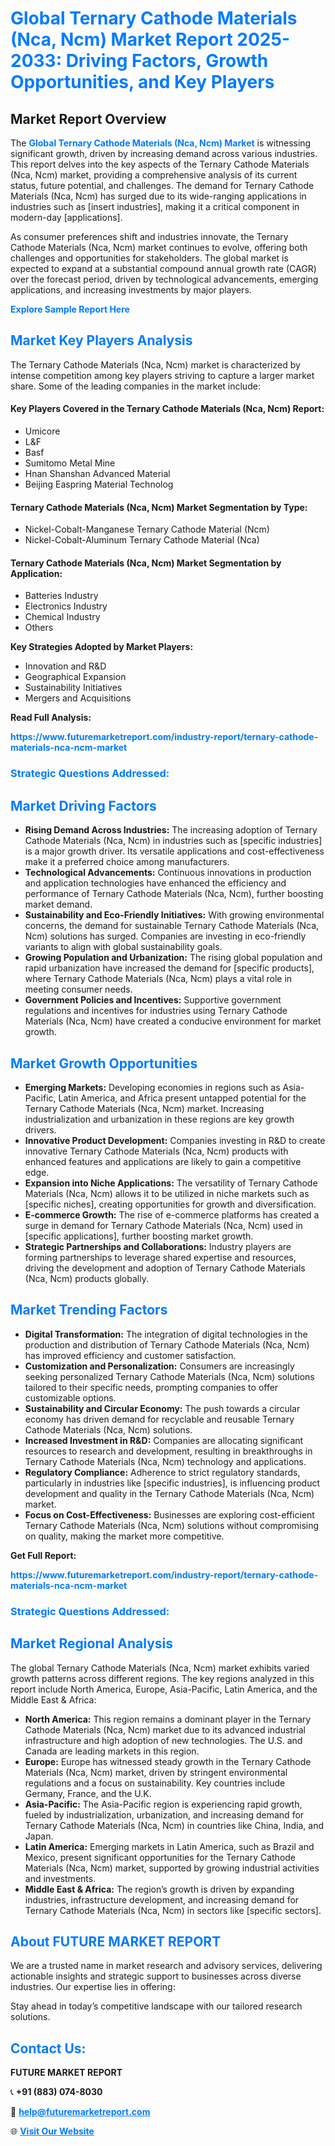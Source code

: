 <h1 style="color: #007BFF;">Global Ternary Cathode Materials (Nca, Ncm) Market Report 2025-2033: Driving Factors, Growth Opportunities, and Key Players</h1>

<section id="overview">
<h2>Market Report Overview</h2>
<p>The <a href="https://www.futuremarketreport.com/industry-report/ternary-cathode-materials-nca-ncm-market" style="color: #007BFF; text-decoration: none;"><strong>Global Ternary Cathode Materials (Nca, Ncm) Market</strong></a> is witnessing significant growth, driven by increasing demand across various industries. This report delves into the key aspects of the Ternary Cathode Materials (Nca, Ncm) market, providing a comprehensive analysis of its current status, future potential, and challenges. The demand for Ternary Cathode Materials (Nca, Ncm) has surged due to its wide-ranging applications in industries such as [insert industries], making it a critical component in modern-day [applications].</p>
<p>As consumer preferences shift and industries innovate, the Ternary Cathode Materials (Nca, Ncm) market continues to evolve, offering both challenges and opportunities for stakeholders. The global market is expected to expand at a substantial compound annual growth rate (CAGR) over the forecast period, driven by technological advancements, emerging applications, and increasing investments by major players.</p>
</section>

<section id="overview">
<p><a href="https://www.futuremarketreport.com/request-sample/reportId=31655" style="color: #007BFF; text-decoration: none;"><strong>Explore Sample Report Here</strong></a></p>
</section>

<section id="key-players">
<h2 style="color: #007BFF;">Market Key Players Analysis</h2>
<p>The Ternary Cathode Materials (Nca, Ncm) market is characterized by intense competition among key players striving to capture a larger market share. Some of the leading companies in the market include:</p>
<h4>Key Players Covered in the Ternary Cathode Materials (Nca, Ncm) Report:</h4>
<ul><li>Umicore</li><li>L&amp;F</li><li>Basf</li><li>Sumitomo Metal Mine</li><li>Hnan Shanshan Advanced Material</li><li>Beijing Easpring Material Technolog</li></ul>
<h4>Ternary Cathode Materials (Nca, Ncm) Market Segmentation by Type:</h4>
<ul><li>Nickel-Cobalt-Manganese Ternary Cathode Material (Ncm)</li><li>Nickel-Cobalt-Aluminum Ternary Cathode Material (Nca)</li></ul>

<h4>Ternary Cathode Materials (Nca, Ncm) Market Segmentation by Application:</h4>
<ul><li>Batteries Industry</li><li>Electronics Industry</li><li>Chemical Industry</li><li>Others</li></ul>
<p><strong>Key Strategies Adopted by Market Players:</strong></p>
<ul>
<li>Innovation and R&D</li>
<li>Geographical Expansion</li>
<li>Sustainability Initiatives</li>
<li>Mergers and Acquisitions</li>
</ul>
</section>

<section>
<p><strong>Read Full Analysis: </strong></p><a href="https://www.futuremarketreport.com/industry-report/ternary-cathode-materials-nca-ncm-market" style="color: #007BFF; text-decoration: none;"><strong>https://www.futuremarketreport.com/industry-report/ternary-cathode-materials-nca-ncm-market</strong></a>
<h3 style="color: #007BFF;">Strategic Questions Addressed:</h3>
</section>

<section id="driving-factors">
<h2 style="color: #007BFF;">Market Driving Factors</h2>
<ul>
<li><strong>Rising Demand Across Industries:</strong> The increasing adoption of Ternary Cathode Materials (Nca, Ncm) in industries such as [specific industries] is a major growth driver. Its versatile applications and cost-effectiveness make it a preferred choice among manufacturers.</li>
<li><strong>Technological Advancements:</strong> Continuous innovations in production and application technologies have enhanced the efficiency and performance of Ternary Cathode Materials (Nca, Ncm), further boosting market demand.</li>
<li><strong>Sustainability and Eco-Friendly Initiatives:</strong> With growing environmental concerns, the demand for sustainable Ternary Cathode Materials (Nca, Ncm) solutions has surged. Companies are investing in eco-friendly variants to align with global sustainability goals.</li>
<li><strong>Growing Population and Urbanization:</strong> The rising global population and rapid urbanization have increased the demand for [specific products], where Ternary Cathode Materials (Nca, Ncm) plays a vital role in meeting consumer needs.</li>
<li><strong>Government Policies and Incentives:</strong> Supportive government regulations and incentives for industries using Ternary Cathode Materials (Nca, Ncm) have created a conducive environment for market growth.</li>
</ul>
</section>

<section id="growth-opportunities">
<h2 style="color: #007BFF;">Market Growth Opportunities</h2>
<ul>
<li><strong>Emerging Markets:</strong> Developing economies in regions such as Asia-Pacific, Latin America, and Africa present untapped potential for the Ternary Cathode Materials (Nca, Ncm) market. Increasing industrialization and urbanization in these regions are key growth drivers.</li>
<li><strong>Innovative Product Development:</strong> Companies investing in R&D to create innovative Ternary Cathode Materials (Nca, Ncm) products with enhanced features and applications are likely to gain a competitive edge.</li>
<li><strong>Expansion into Niche Applications:</strong> The versatility of Ternary Cathode Materials (Nca, Ncm) allows it to be utilized in niche markets such as [specific niches], creating opportunities for growth and diversification.</li>
<li><strong>E-commerce Growth:</strong> The rise of e-commerce platforms has created a surge in demand for Ternary Cathode Materials (Nca, Ncm) used in [specific applications], further boosting market growth.</li>
<li><strong>Strategic Partnerships and Collaborations:</strong> Industry players are forming partnerships to leverage shared expertise and resources, driving the development and adoption of Ternary Cathode Materials (Nca, Ncm) products globally.</li>
</ul>
</section>

<section id="trending-factors">
<h2 style="color: #007BFF;">Market Trending Factors</h2>
<ul>
<li><strong>Digital Transformation:</strong> The integration of digital technologies in the production and distribution of Ternary Cathode Materials (Nca, Ncm) has improved efficiency and customer satisfaction.</li>
<li><strong>Customization and Personalization:</strong> Consumers are increasingly seeking personalized Ternary Cathode Materials (Nca, Ncm) solutions tailored to their specific needs, prompting companies to offer customizable options.</li>
<li><strong>Sustainability and Circular Economy:</strong> The push towards a circular economy has driven demand for recyclable and reusable Ternary Cathode Materials (Nca, Ncm) solutions.</li>
<li><strong>Increased Investment in R&D:</strong> Companies are allocating significant resources to research and development, resulting in breakthroughs in Ternary Cathode Materials (Nca, Ncm) technology and applications.</li>
<li><strong>Regulatory Compliance:</strong> Adherence to strict regulatory standards, particularly in industries like [specific industries], is influencing product development and quality in the Ternary Cathode Materials (Nca, Ncm) market.</li>
<li><strong>Focus on Cost-Effectiveness:</strong> Businesses are exploring cost-efficient Ternary Cathode Materials (Nca, Ncm) solutions without compromising on quality, making the market more competitive.</li>
</ul>
</section>

<section>
<p><strong>Get Full Report: </strong></p><a href="https://www.futuremarketreport.com/industry-report/ternary-cathode-materials-nca-ncm-market" style="color: #007BFF; text-decoration: none;"><strong>https://www.futuremarketreport.com/industry-report/ternary-cathode-materials-nca-ncm-market</strong></a>
<h3 style="color: #007BFF;">Strategic Questions Addressed:</h3>
</section>


<section id="regional-analysis">
<h2 style="color: #007BFF;">Market Regional Analysis</h2>
<p>The global Ternary Cathode Materials (Nca, Ncm) market exhibits varied growth patterns across different regions. The key regions analyzed in this report include North America, Europe, Asia-Pacific, Latin America, and the Middle East & Africa:</p>
<ul>
<li><strong>North America:</strong> This region remains a dominant player in the Ternary Cathode Materials (Nca, Ncm) market due to its advanced industrial infrastructure and high adoption of new technologies. The U.S. and Canada are leading markets in this region.</li>
<li><strong>Europe:</strong> Europe has witnessed steady growth in the Ternary Cathode Materials (Nca, Ncm) market, driven by stringent environmental regulations and a focus on sustainability. Key countries include Germany, France, and the U.K.</li>
<li><strong>Asia-Pacific:</strong> The Asia-Pacific region is experiencing rapid growth, fueled by industrialization, urbanization, and increasing demand for Ternary Cathode Materials (Nca, Ncm) in countries like China, India, and Japan.</li>
<li><strong>Latin America:</strong> Emerging markets in Latin America, such as Brazil and Mexico, present significant opportunities for the Ternary Cathode Materials (Nca, Ncm) market, supported by growing industrial activities and investments.</li>
<li><strong>Middle East & Africa:</strong> The region’s growth is driven by expanding industries, infrastructure development, and increasing demand for Ternary Cathode Materials (Nca, Ncm) in sectors like [specific sectors].</li>
</ul>
</section>

<footer>
<h2 style="color: #007BFF;">About FUTURE MARKET REPORT</h2>
<p>We are a trusted name in market research and advisory services, delivering actionable insights and strategic support to businesses across diverse industries. Our expertise lies in offering:</p>

<p>Stay ahead in today’s competitive landscape with our tailored research solutions.</p>

<h2 style="color: #007BFF;">Contact Us:</h2>
<p><strong>FUTURE MARKET REPORT</strong></p>
<p>📞 <strong>+91 (883) 074-8030</strong></p>
<p>📧 <strong><a href="mailto:help@futuremarketreport.com" style="color: #007BFF;">help@futuremarketreport.com</a></strong></p>
<p>🌐 <strong><a href="https://www.futuremarketreport.com/" style="color: #007BFF;">Visit Our Website</a></strong></p>
</footer>